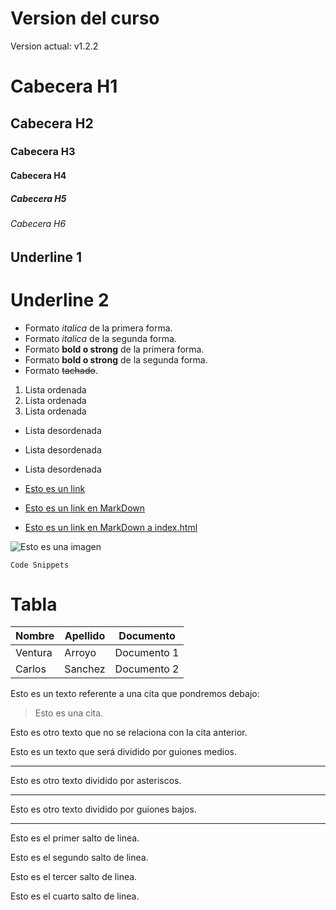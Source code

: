# Version del curso
Version actual: v1.2.2

# Cabecera H1
## Cabecera H2
### Cabecera H3
#### Cabecera H4
##### Cabecera H5
###### Cabecera H6

Underline 1
-----------

Underline 2
===========

- Formato *italica* de la primera forma.
- Formato _italica_ de la segunda forma.
- Formato **bold o strong** de la primera forma.
- Formato __bold o strong__ de la segunda forma.
- Formato ~~tachado~~.

1. Lista ordenada
2. Lista ordenada
3. Lista ordenada

- Lista desordenada
- Lista desordenada
- Lista desordenada

- <a href="https://www.google.es">Esto es un link</a>
- [Esto es un link en MarkDown](https://www.google.es)
- [Esto es un link en MarkDown a index.html](index.html)

![Esto es una imagen](https://play-lh.googleusercontent.com/1-hPxafOxdYpYZEOKzNIkSP43HXCNftVJVttoo4ucl7rsMASXW3Xr6GlXURCubE1tA=w3840-h2160-rw) 

```Ejemplo
Code Snippets
```
# Tabla
| Nombre | Apellido | Documento |
| ------ | -------- | --------- |
| Ventura | Arroyo | Documento 1 |
| Carlos | Sanchez | Documento 2 |

Esto es un texto referente a una cita que pondremos debajo:
> Esto es una cita.

Esto es otro texto que no se relaciona con la cita anterior.

Esto es un texto que será dividido por guiones medios.

---
Esto es otro texto dividido por asteriscos.

***
Esto es otro texto dividido por guiones bajos.

___

Esto es el primer salto de linea.

Esto es el segundo salto de linea.

Esto es el tercer salto de linea.

Esto es el cuarto salto de linea.
